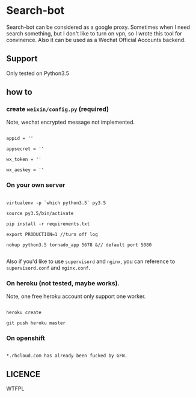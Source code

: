 # Search-bot

Search-bot can be considered as a google proxy. Sometimes when I need search something, but I don't like to turn on
vpn, so I wrote this tool for convinence. Also it can be used as a Wechat Official Accounts backend. 

## Support

Only tested on Python3.5

## how to

### create `weixin/config.py` (required)

Note, wechat encrypted message not implemented.

```

appid = ''

appsecret = ''

wx_token = ''

wx_aeskey = ''

```

### On your own server

```

virtualenv -p `which python3.5` py3.5

source py3.5/bin/activate

pip install -r requirements.txt

export PRODUCTION=1 //turn off log

nohup python3.5 tornado_app 5678 &// default port 5080


```

Also if you'd like to use `supervisord` and `nginx`, you can reference to `supervisord.conf` and `nginx.conf`.


### On heroku (not tested, maybe works).

Note, one free heroku account only support one worker.

```

heroku create 

git push heroku master

```

### On openshift

```

*.rhcloud.com has already been fucked by GFW.

```

## LICENCE

<a href="http://www.wtfpl.net/"><img
       src="http://www.wtfpl.net/wp-content/uploads/2012/12/wtfpl-badge-4.png"
       width="80" height="15" alt="WTFPL" /></a>
